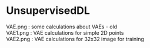 # UnsupervisedDL
VAE.png : some calculations about VAEs - old <br>
VAE1.png : VAE calculations for simple 2D points <br>
VAE2.png : VAE calculations for 32x32 image for training
